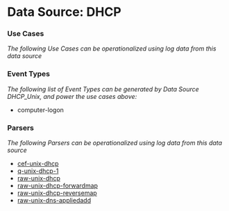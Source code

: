 Data Source: DHCP
=================

### Use Cases

_The following Use Cases can be operationalized using log data from this data source_



### Event Types

_The following list of Event Types can be generated by Data Source DHCP_Unix, and power the use cases above:_

- computer-logon


### Parsers

_The following Parsers can be operationalized using log data from this data source_

* [cef-unix-dhcp](parserContent_cef-unix-dhcp.md)
* [q-unix-dhcp-1](parserContent_q-unix-dhcp-1.md)
* [raw-unix-dhcp](parserContent_raw-unix-dhcp.md)
* [raw-unix-dhcp-forwardmap](parserContent_raw-unix-dhcp-forwardmap.md)
* [raw-unix-dhcp-reversemap](parserContent_raw-unix-dhcp-reversemap.md)
* [raw-unix-dns-appliedadd](parserContent_raw-unix-dns-appliedadd.md)
